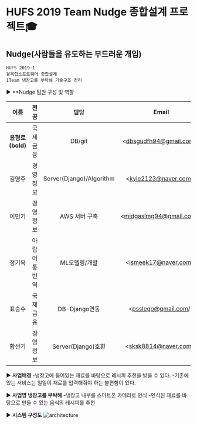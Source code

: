 HUFS 2019 Team Nudge 종합설계 프로젝트:mortar_board:
==========
Nudge(사람들을 유도하는 부드러운 개입)
-----

~~~
HUFS 2019-1
융복합소프트웨어 종합설계
1Team 냉장고를 부탁해 기술구조 정리
~~~

:arrow_forward: **Nudge 팀원 구성 및 역할

|이름|전공|담당|Email|
|:-------:|:-------:|:------:|:--------:|
|**윤형로(bold)**|국제금융|DB/git|<dbsgudfh94@gmail.com/>|
|김영주|경영정보|Server(Django)/Algorithm|<kyle2123@naver.com/>|
|이민기|경영정보|AWS 서버 구축|<midgaslmg94@gmail.com/>|
|정기욱|아랍어통번역|ML모델링/개발|<ismeek17@naver.com/>|
|표승수|국제금융|DB-Django연동|<psslego@gmail.com/>|
|황선기|경영정보|Server(Django)호환|<sksk8814@naver.com/>|


      
:arrow_forward: **사업배경**
-냉장고에 들어있는 재료를 바탕으로 레시피 추천을 받을 수 있다.  -기존에 있는 서비스는 일일이 재료를 입력해줘야 하는 불편함이 있다.


      

:arrow_forward: **사업명 냉장고를 부탁해**
-냉장고 내부를 스마트폰 카메라로 인식  -인식된 재료를 바탕으로 만들 수 있는 음식의 레시피를 추천

      

:arrow_forward: **시스템 구성도**
![architecture](https://user-images.githubusercontent.com/49775240/58313386-647a6a00-7e48-11e9-9b02-d54c94d4f13b.png)

